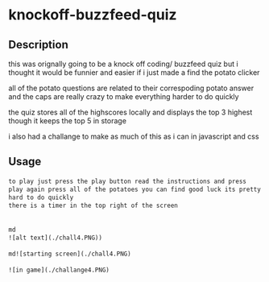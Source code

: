 # knockoff-buzzfeed-quiz

## Description
 this was orignally going to be a knock off coding/ buzzfeed quiz but i thought it would be funnier and easier if i just made a find the potato clicker

 all of the potato questions are related to their correspoding potato answer and the caps are really crazy to make everything harder to do quickly

 the quiz stores all of the highscores locally and displays the top 3 highest though it keeps the top 5 in storage  

 i also had a challange to make as much of this as i can in javascript and css

## Usage
    to play just press the play button read the instructions and press play again press all of the potatoes you can find good luck its pretty hard to do quickly
    there is a timer in the top right of the screen


    md
    ![alt text](./chall4.PNG))
    
    md![starting screen](./chall4.PNG)
    
    ![in game](./challange4.PNG)

